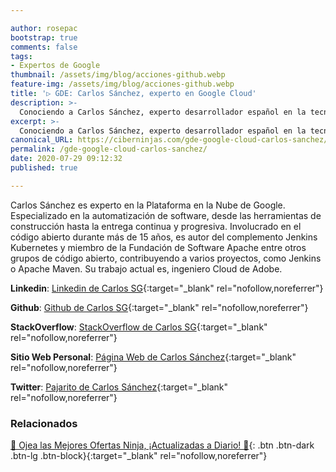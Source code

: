 ```yaml
---

author: rosepac
bootstrap: true
comments: false
tags:
- Expertos de Google
thumbnail: /assets/img/blog/acciones-github.webp
feature-img: /assets/img/blog/acciones-github.webp
title: '▷ GDE: Carlos Sánchez, experto en Google Cloud'
description: >-
  Conociendo a Carlos Sánchez, experto desarrollador español en la tecnología Google Cloud Computer incluido en el programa de Expertos de Desarrolladores de Google 2020.
excerpt: >-
  Conociendo a Carlos Sánchez, experto desarrollador español en la tecnología Google Cloud Computer incluido en el programa de Expertos de Desarrolladores de Google 2020.
canonical_URL: https://ciberninjas.com/gde-google-cloud-carlos-sanchez/
permalink: /gde-google-cloud-carlos-sanchez/
date: 2020-07-29 09:12:32
published: true

---
```


Carlos Sánchez es experto en la Plataforma en la Nube de Google. Especializado en la automatización de software, desde las herramientas de construcción hasta la entrega continua y progresiva. Involucrado en el código abierto durante más de 15 años, es autor del complemento Jenkins Kubernetes y miembro de la Fundación de Software Apache entre otros grupos de código abierto, contribuyendo a varios proyectos, como Jenkins o Apache Maven. Su trabajo actual es, ingeniero Cloud de Adobe.

**Linkedin**: [Linkedin de Carlos SG](https://www.linkedin.com/in/carlossg){:target="_blank" rel="nofollow,noreferrer"}

**Github**: [Github de Carlos SG](https://github.com/carlossg){:target="_blank" rel="nofollow,noreferrer"}

**StackOverflow**: [StackOverflow de Carlos SG](https://stackoverflow.com/users/2032571){:target="_blank" rel="nofollow,noreferrer"}

**Sitio Web Personal**: [Página Web de Carlos Sánchez](http://csanchez.org/){:target="_blank" rel="nofollow,noreferrer"}

**Twitter**: [Pajarito de Carlos Sánchez](https://twitter.com/@csanchez){:target="_blank" rel="nofollow,noreferrer"}
<!-- https://developers.google.com/community/experts/directory/profile/profile-carlos_sanchez -->

### **Relacionados** <!-- omit in toc -->

[🎁 Ojea las Mejores Ofertas Ninja, ¡Actualizadas a Diario! 🛒](https://www.amazon.es/shop/cibercursos){: .btn .btn-dark .btn-lg .btn-block}{:target="_blank" rel="nofollow,noreferrer"}